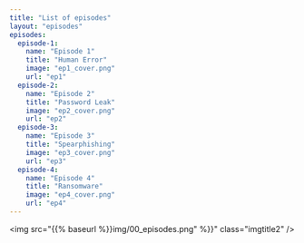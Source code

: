 ```yaml
---
title: "List of episodes"
layout: "episodes"
episodes:
  episode-1:
    name: "Episode 1"
    title: "Human Error"
    image: "ep1_cover.png"
    url: "ep1"
  episode-2:
    name: "Episode 2"
    title: "Password Leak" 
    image: "ep2_cover.png"
    url: "ep2"
  episode-3:
    name: "Episode 3"
    title: "Spearphishing"
    image: "ep3_cover.png"
    url: "ep3"
  episode-4:
    name: "Episode 4"
    title: "Ransomware" 
    image: "ep4_cover.png"
    url: "ep4"
---
```


<img src="{{% baseurl %}}img/00_episodes.png" %}}" class="imgtitle2" /><br/>